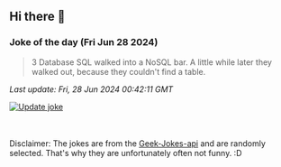 ## Hi there 👋

### Joke of the day (Fri Jun 28 2024)
<!-- joke -->
>3 Database SQL walked into a NoSQL bar. A little while later they walked out, because they couldn't find a table.
<!-- /joke -->

*Last update: Fri, 28 Jun 2024 00:42:11 GMT*

[![Update joke](https://github.com/nclskfm/nclskfm/actions/workflows/joke.yml/badge.svg)](https://github.com/nclskfm/nclskfm/actions/workflows/joke.yml)

<br><br>
Disclaimer: The jokes are from the [Geek-Jokes-api](https://github.com/sameerkumar18/geek-joke-api) and are randomly selected. That's why they are unfortunately often not funny. :D
